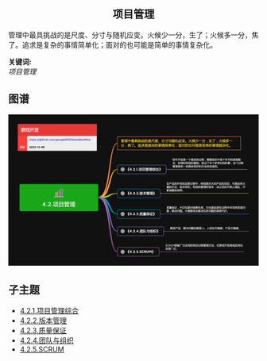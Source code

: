 <h2 align="center">项目管理</h2>
<p>
管理中最具挑战的是尺度、分寸与随机应变。火候少一分，生了；火候多一分，焦了。追求是复杂的事情简单化；面对的也可能是简单的事情复杂化。
</p>

**关键词:**<br/> 
*项目管理*

## 图谱
![图片加载中...](../exports/4.2.项目管理.png?raw=true)

## 子主题
* [4.2.1.项目管理综合](4.2.1.项目管理综合.md)
* [4.2.2.版本管理](4.2.1.版本管理.md)
* [4.2.3.质量保证](4.2.3.质量保证.md)
* [4.2.4.团队与组织](4.2.4.团队与组织.md)
* [4.2.5.SCRUM](4.2.5.SCRUM.md)
